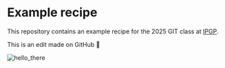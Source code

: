 # Example recipe

This repository contains an example recipe for the 2025 GIT class at [IPGP](https://www.ipgp.fr).

This is an edit made on GitHub 👾

![hello_there]([https://tenor.com/fr/view/green-gif-7650237483316183994](https://www.google.com/search?sca_esv=91bb133fe540f3f2&sxsrf=AHTn8zpmiJme6rySrsUlB4hEAC2VNC8Iyw:1741944043526&q=meme+gif+shrek&udm=2&fbs=ABzOT_BnMAgCWdhr5zilP5f1cnRvJ3SHQcDVxkdpDyHwlRhdNfno-ClRh0PKqyvFYyTkfIdAAKyEiV79MlR2pXeyH17HX7mKouPTN8av3K7l0v4Rfx4rPPzTAfotKdkLSL-qA8WU_HJ3H3y91OeaMugsOUCjgZqZVe-2rCGzt-q5n3F1uaBBlzqiF2Q2kmZSslSr4o-q5wwY5UXQSZJm4xKR1XJEec1OZA&sa=X&ved=2ahUKEwi-hrufn4mMAxVYV6QEHeR1DscQtKgLegQIDxAB&biw=2137&bih=1235&dpr=1.6#vhid=71vrYwNvwsbEkM&vssid=mosaic))
